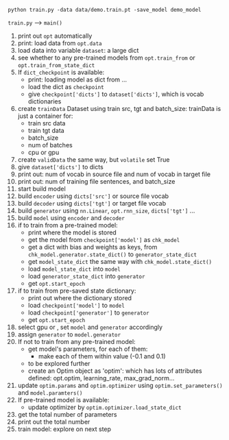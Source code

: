 `python train.py -data data/demo.train.pt -save_model demo_model`

`train.py` --> `main()`

1. print out `opt` automatically
2. print: load data from `opt.data`
3. load data into variable `dataset`: a large dict
4. see whether to any pre-trained models from `opt.train_from` or `opt.train_from_state_dict`
5. If `dict_checkpoint` is available:
    - print: loading model as dict from ...
    - load the dict as `checkpoint`
    - give `checkpoint['dicts']` to `dataset['dicts']`, which is vocab dictionaries
6. create `trainData` Dataset using train src, tgt and batch_size: trainData is just a container for:
    - train src data
    - train tgt data
    - batch_size
    - num of batches
    - cpu or gpu
7. create `validData` the same way, but `volatile` set True
8. give `dataset['dicts']` to dicts
9. print out: num of vocab in source file and num of vocab in target file
10. print out: num of training file sentences, and batch_size
11. start build model
12. build `encoder` using `dicts['src']` or source file vocab
13. build `decoder` using `dicts['tgt']` or target file vocab
14. build `generator` using `nn.Linear`, `opt.rnn_size`, `dicts['tgt']` ...
15. build `model` using `encoder` and `decoder`
16. if to train from a pre-trained model:
      - print where the model is stored
      - get the model from `checkpoint['model']` as `chk_model`
      - get a dict with bias and weights as keys, from `chk_model.generator.state_dict()` to `generator_state_dict`
      - get `model_state_dict` the same way with `chk_model.state_dict()`
      - load `model_state_dict` into `model`
      - load `generator_state_dict` into `generator`
      - get `opt.start_epoch`
17. if to train from pre-saved state dictionary:
      - print out where the dictionary stored
      - load `checkpoint['model']` to `model`
      - load `checkpoint['generator']` to `generator`
      - get `opt.start_epoch`
18. select gpu or , set `model` and `generator` accordingly
19. assign `generator` to `model.generator`
20. If not to train from any pre-trained model:
      - get model's parameters, for each of them:
        - make each of them within value (-0.1 and 0.1)
      - to be explored further
      - create an Optim object as 'optim': which has lots of attributes defined: opt.optim, learning_rate, max_grad_norm...
21. update `optim.params` and `optim.optimizer` using `optim.set_parameters()` and `model.paramters()`
22. If pre-trained model is available:
      - update optimizer by `optim.optimizer.load_state_dict`
23. get the total number of parameters
24. print out the total number
25. train model: explore on next step
